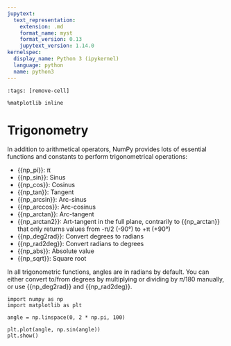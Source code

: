 ```yaml
---
jupytext:
  text_representation:
    extension: .md
    format_name: myst
    format_version: 0.13
    jupytext_version: 1.14.0
kernelspec:
  display_name: Python 3 (ipykernel)
  language: python
  name: python3
---
```


```{code-cell} ipython3
:tags: [remove-cell]

%matplotlib inline
```


# Trigonometry

In addition to arithmetical operators, NumPy provides lots of essential functions and constants to perform trigonometrical operations:

- {{np_pi}}: π
- {{np_sin}}: Sinus
- {{np_cos}}: Cosinus
- {{np_tan}}: Tangent
- {{np_arcsin}}: Arc-sinus
- {{np_arccos}}: Arc-cosinus
- {{np_arctan}}: Arc-tangent
- {{np_arctan2}}: Art-tangent in the full plane, contrarily to {{np_arctan}} that only returns values from -π/2 (-90°) to +π (+90°)
- {{np_deg2rad}}: Convert degrees to radians
- {{np_rad2deg}}: Convert radians to degrees
- {{np_abs}}: Absolute value
- {{np_sqrt}}: Square root

In all trigonometric functions, angles are in radians by default. You can either convert to/from degrees by multiplying or dividing by $\pi/180$ manually, or use {{np_deg2rad}} and {{np_rad2deg}}.

```{code-cell} ipython3
import numpy as np
import matplotlib as plt

angle = np.linspace(0, 2 * np.pi, 100)

plt.plot(angle, np.sin(angle))
plt.show()
```
